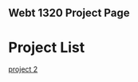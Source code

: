 ## Webt 1320 Project Page

<h1>Project List</h1>

<a href="project 2/index.html" target="_blank">project 2</a>